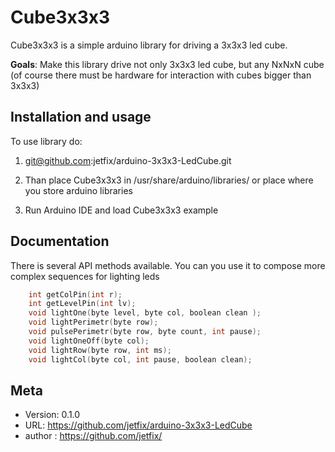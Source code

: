 # Cube3x3x3 

Cube3x3x3 is a simple arduino library for driving 
a 3x3x3 led cube.

**Goals**: Make this library drive not only 3x3x3
led cube, but any NxNxN cube (of course there must be 
hardware for interaction with cubes bigger than 3x3x3)

## Installation and usage

To use library do:

1.  git@github.com:jetfix/arduino-3x3x3-LedCube.git

2.  Than place Cube3x3x3 in /usr/share/arduino/libraries/
or place where you store arduino libraries

3.  Run Arduino IDE and load Cube3x3x3 example

## Documentation

There is several API methods available. You can you use it 
to compose more complex sequences for lighting leds
    
```cpp
    int getColPin(int r);
    int getLevelPin(int lv);
    void lightOne(byte level, byte col, boolean clean );
    void lightPerimetr(byte row);
    void pulsePerimetr(byte row, byte count, int pause);
    void lightOneOff(byte col);
    void lightRow(byte row, int ms);
    void lightCol(byte col, int pause, boolean clean);
```
    
## Meta

- Version: 0.1.0
- URL: https://github.com/jetfix/arduino-3x3x3-LedCube
- author : https://github.com/jetfix/

